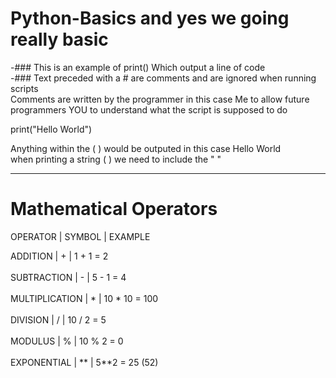 # Python-Basics and yes we going really basic

-### This is an example of print() Which output a line of code<br>
-### Text preceded with a # are comments and are ignored when running scripts<br>
Comments are written by the programmer in this case Me to allow future programmers YOU to understand what the script is supposed to do<br>

print("Hello World")<br>

Anything within the ( ) would be outputed in this case Hello World<br>
when printing a string ( ) we need to include the " "

--------------------------------------

# Mathematical Operators

OPERATOR | SYMBOL | EXAMPLE <br>

ADDITION       |  +  | 1 + 1 = 2 <br><br>
SUBTRACTION    |  -  | 5 - 1 = 4 <br><br>
MULTIPLICATION |  *  | 10 * 10 = 100 <br><br>
DIVISION       |  /  | 10 / 2 = 5 <br><br>
MODULUS        |  %  | 10 % 2 = 0 <br><br>
EXPONENTIAL    |  ** | 5**2  = 25 (52) <br><br>
